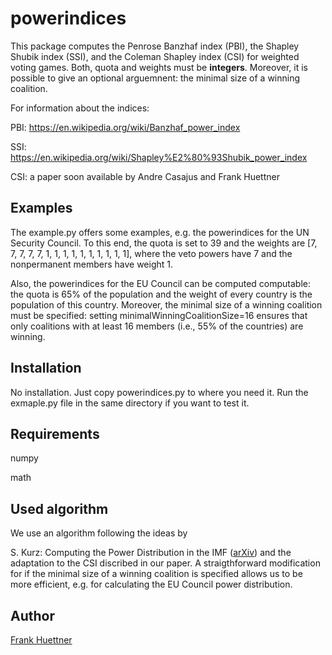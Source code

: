 # powerindices
This package computes 
the Penrose Banzhaf index (PBI), 
the Shapley Shubik index (SSI), and 
the Coleman Shapley index (CSI)
for weighted voting games. 
Both, quota and weights must be **integers**.
Moreover, it is possible to give an optional arguemnent: the minimal size of a winning coalition.

For information about the indices:

PBI: https://en.wikipedia.org/wiki/Banzhaf_power_index

SSI: https://en.wikipedia.org/wiki/Shapley%E2%80%93Shubik_power_index

CSI: a paper soon available by Andre Casajus and Frank Huettner


## Examples
The example.py offers some examples, e.g. the powerindices for the UN Security Council. To this end, the quota is set to 39 and the weights are [7, 7, 7, 7, 7, 1, 1, 1, 1, 1, 1, 1, 1, 1, 1], where the veto powers have 7 and the nonpermanent members have weight 1. 

Also, the powerindices for the EU Council can be computed computable: the quota is 65% of the population and the weight of every country is the population of this country. Moreover, the minimal size of a winning coalition must be specified: setting minimalWinningCoalitionSize=16 ensures that only coalitions with at least 16 members (i.e., 55% of the countries) are winning.


## Installation
No installation. Just copy powerindices.py to where you need it. Run the exmaple.py file in the same directory if you want to test it.

## Requirements
numpy

math

## Used algorithm
We use an algorithm following the ideas by

S. Kurz: Computing the Power Distribution in the IMF ([arXiv](http://arxiv.org/abs/1603.01443))
and the adaptation to the CSI discribed in our paper.
A straigthforward modification for if the minimal size of a winning coalition is specified allows us to be more efficient, e.g. for calculating the EU Council power distribution.

## Author
[Frank Huettner](http:www.frankhuettner.de)
